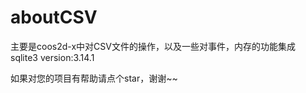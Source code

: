 # aboutCSV
主要是coos2d-x中对CSV文件的操作，以及一些对事件，内存的功能集成    
 sqlite3 version:3.14.1

如果对您的项目有帮助请点个star，谢谢~~
